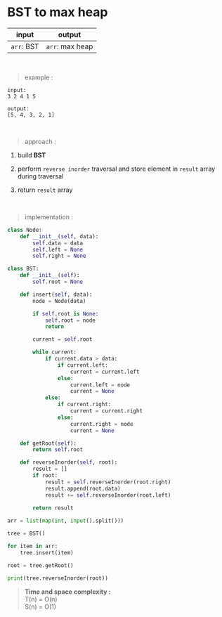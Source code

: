 # BST to max heap

| input | output |
| --- | --- |
| `arr`: BST | `arr`: max heap |

<br>

> example :

```
input:
3 2 4 1 5

output:
[5, 4, 3, 2, 1]
```

<br>

> approach :

1. build **BST** 

2. perform `reverse inorder` traversal and store element in `result` array during traversal

3. return `result` array

<br>

> implementation :

```python
class Node:
    def __init__(self, data):
        self.data = data
        self.left = None
        self.right = None

class BST:
    def __init__(self):
        self.root = None

    def insert(self, data):
        node = Node(data)

        if self.root is None:
            self.root = node
            return

        current = self.root

        while current:
            if current.data > data:
                if current.left:
                    current = current.left
                else:
                    current.left = node
                    current = None
            else:
                if current.right:
                    current = current.right
                else:
                    current.right = node
                    current = None

    def getRoot(self):
        return self.root

    def reverseInorder(self, root):
        result = []
        if root:
            result = self.reverseInorder(root.right)
            result.append(root.data)
            result += self.reverseInorder(root.left)
        
        return result

arr = list(map(int, input().split()))

tree = BST()

for item in arr:
    tree.insert(item)    

root = tree.getRoot()

print(tree.reverseInorder(root))
```

> **Time and space complexity :**
<br>T(n) = O(n)
<br>S(n) = O(1)
